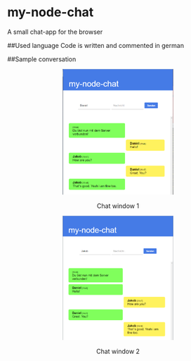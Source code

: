 # my-node-chat
A small chat-app for the browser

##Used language
Code is written and commented in german

##Sample conversation

<p align="center">
  <img height="50%" width="50%" src="img/window1.PNG">
  <p align="center">Chat window 1</p>
</p>


<p align="center">
  <img height="50%" width="50%" src="img/window2.PNG">
  <p align="center">Chat window 2</p>
</p>
